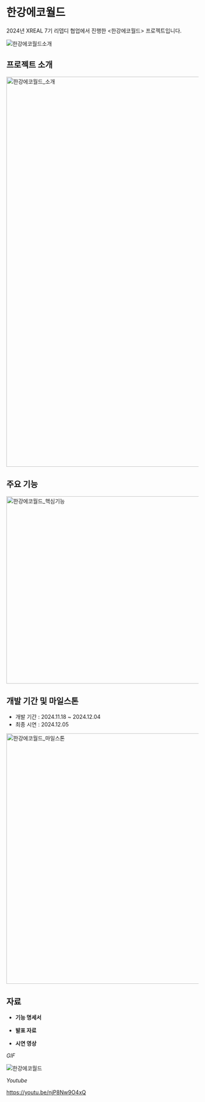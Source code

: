 # 한강에코월드
2024년 XREAL 7기 리뎁디 협업에서 진행한 <한강에코월드> 프로젝트입니다.


![한강에코월드소개](https://github.com/user-attachments/assets/499f05c3-359d-47c9-aadf-34c817d156a7)

## 프로젝트 소개
<img width="1776" height="1020" alt="한강에코월드_소개" src="https://github.com/user-attachments/assets/db0d2a54-d5dd-4140-b62d-05e5bb3df79d" />


## 주요 기능
<img width="1782" height="490" alt="한강에코월드_핵심기능" src="https://github.com/user-attachments/assets/a026c85d-5351-4460-abf4-f8b24b5bf58a" />



## 개발 기간 및 마일스톤
- 개발 기간 : 2024.11.18 ~ 2024.12.04
- 최종 시연 : 2024.12.05
<img width="1166" height="655" alt="한강에코월드_마일스톤" src="https://github.com/user-attachments/assets/d4c6982b-4dbb-4ac7-851d-0ca071ba3203" />


## 자료

- **기능 명세서**


- **발표 자료**


- **시연 영상**


*GIF*


![한강에코월드](https://github.com/user-attachments/assets/ecc74001-42e9-4c1c-b8f3-bfaf60ac8dcc)


*Youtube*

  
https://youtu.be/njP8Nw9O4xQ

